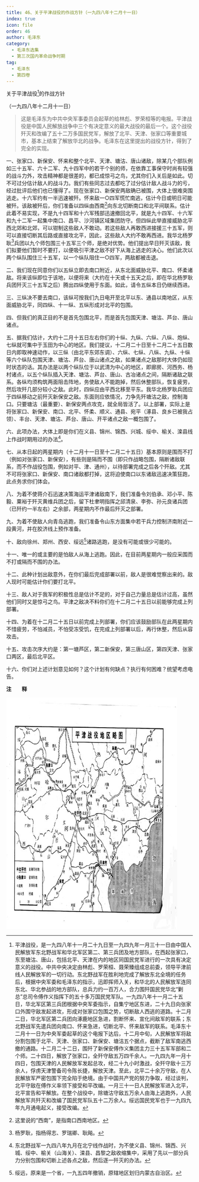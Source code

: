 ```yaml
---
title: 46、关于平津战役的作战方针（一九四八年十二月十一日）
index: true
icon: file
order: 46
author: 毛泽东
category:
  - 毛泽东选集
  - 第三次国内革命战争时期
tag:
  - 毛泽东
  - 第四卷
---
```


关于平津战役[^1]的作战方针

（一九四八年十二月十一日）

>这是毛泽东为中共中央军事委员会起草的给林彪、罗荣桓等的电报。平津战役是中国人民解放战争中三个有决定意义的最大战役的最后一个。这个战役歼灭和改编了五十二万多国民党军，解放了北平、天津、张家口等重要城市，基本上结束了解放华北的战争。毛泽东在这里提出的战役方针，得到了完全的实现。

一、张家口、新保安、怀来和整个北平、天津、塘沽、唐山诸敌，除某几个部队例如三十五军、六十二军、九十四军中的若干个别的师，在依靠工事保守时尚有较强的战斗力外，攻击精神都是很差的，都已成惊弓之鸟，尤其你们入关后是如此。切不可过分估计敌人的战斗力。我们有些同志过去都吃了过分估计敌人战斗力的亏，经过批评后他们也已懂得了。现在张家口、新保安两敌确已被围，大体上很难突围逃走。十六军约有一半迅速被歼。怀来敌一○四军慌忙南逃，估计今日或明日可能被歼。该敌被歼后，你们准备以四纵由西南[^2]向东北切断南口和北平间联系。估计此着不易实现，不是九十四军和十六军残部迅速撤回北平，就是九十四军、十六军和九十二军一起集中南口、昌平、沙河镇区域集团防守。但四纵此举直接威胁北平西北郊和北郊，可以钳制这些敌人不敢动。若这些敌人再敢西进接援三十五军，则可以直接切断其后路或直接攻北平，因此，这些敌人大约不敢再西进。我华北杨罗耿[^3]兵团以九个师包围三十五军三个师，是绝对优势。他们提出早日歼灭该敌，我们拟要他们暂时不要打，以便吸引平津之敌不好下从海上逃走的决心。他们此次以两个纵队围住三十五军，以一个纵队阻住一○四军，两敌都被击退。

二、我们现在同意你们以五纵立即去南口附近，从东北面威胁北平、南口、怀柔诸敌。将来该纵即位于该地，以便将来（大约在十天或十五天之后，即在华北杨罗耿兵团歼灭三十五军之后）腾出四纵使用于东面。如此，请令五纵本日仍继续西进。

三、三纵决不要去南口，该纵可按我们九日电开至北平以东、通县以南地区，从东面威胁北平，同四纵、十一纵、五纵形成对北平的包围。

四、但我们的真正目的不是首先包围北平，而是首先包围天津、塘沽、芦台、唐山诸点。

五、据我们估计，大约十二月十五日左右你们的十纵、九纵、六纵、八纵、炮纵、七纵就可集中于玉田为中心的地区。我们提议，十二月二十日至十二月二十五日数日内即取神速动作，以三纵（由北平东郊东调）、六纵、七纵、八纵、九纵、十纵等六个纵队包围天津、塘沽、芦台、唐山诸点之敌，如果诸点之敌那时大体仍如现时状态的话。其办法是以两个纵队位于以武清为中心的地区，即廊房、河西务、杨村诸点，以五个纵队插入天津、塘沽、芦台、唐山、古冶诸点之间，隔断诸敌之联系。各纵均须构筑两面阻击阵地，务使敌人不能跑掉，然后休整部队，恢复疲劳，然后攻歼几部分较小之敌。此时，四纵应由平西北移至平东。我华北杨罗耿兵团应于四纵移动之前歼灭新保安之敌。东面则应依情况，力争先歼塘沽之敌，控制海口。只要塘沽（最重要）、新保安两点攻克，就全局皆活了。以上部署，实际上是将张家口、新保安、南口、北平、怀柔、顺义、通县、宛平（涿县、良乡已被我占领）、丰台、天津、塘沽、芦台、唐山、开平诸点之敌一概包围了。

六、此项办法，大体上即是你们在义县、锦州、锦西、兴城、绥中、榆关、滦县线上作战时期用过的办法[^4]。

七、从本日起的两星期内（十二月十一日至十二月二十五日）基本原则是围而不打（例如对张家口、新保安），有些则是隔而不围（即只作战略包围，隔断诸敌联系，而不作战役包围，例如对平、津、通州），以待部署完成之后各个歼敌。尤其不可将张家口、新保安、南口诸敌都打掉，这将迫使南口以东诸敌迅速决策狂跑，此点务求你们体会。

八、为着不使蒋介石迅速决策海运平津诸敌南下，我们准备令刘伯承、邓小平、陈毅、粟裕于歼灭黄维兵团之后，留下杜聿明指挥之邱清泉、李弥、孙元良诸兵团（已歼约一半左右）之余部，两星期内不作最后歼灭之部署。

九、为着不使敌人向青岛逃跑，我们准备令山东方面集中若干兵力控制济南附近一段黄河，并在胶济线上预作准备。

十、敌向徐州、郑州、西安、绥远[^5]诸路逃跑，是没有可能或很少可能的。

十一、唯一的或主要的是怕敌人从海上逃跑。因此，在目前两星期内一般应采围而不打或隔而不围的办法。

十二、此种计划出敌意外，在你们最后完成部署以前，敌人是很难觉察出来的。敌人现时可能估计你们要打北平。

十三、敌人对于我军的积极性总是估计不足的，对于自己力量总是估计过高，虽然他们同时又是惊弓之鸟。平津之敌决不料你们在十二月二十五日以前能够完成上列部署。

十四、为着在十二月二十五日以前完成上列部署，你们应该鼓励部队在此两星期内不惜疲劳，不怕减员，不怕受冻受饥，在完成上列部署以后，再行休整，然后从容攻击。

十五、攻击次序大约是：第一塘芦区，第二新保安，第三唐山区，第四天津、张家口两区，最后北平区。

十六、你们对上述计划意见如何？这个计划有何缺点？执行有何困难？统望考虑电告。

**注　　释**  

[^1]:平津战役，是一九四八年十一月二十九日至一九四九年一月三十一日由中国人民解放军东北野战军和华北军区第二、第三兵团及地方部队，在西起张家口，东至塘沽、唐山，包括北平、天津在内的地区同国民党军进行的一次具有决定意义的战役。中共中央决定由林彪、罗荣桓、聂荣臻组成总前委，领导平津前线人民解放军的一切行动。东北野战军在胜利地完成了解放东北全境的任务后，根据中央军委和毛泽东的指示，迅即挥师入关，和华北的人民解放军连同东北、华北参战的地方部队，总兵力约一百万人，合力围歼国民党华北“剿总”总司令傅作义指挥下的五十多万国民党军队。一九四八年十一月二十五日，华北军区第三兵团根据中央军委指示，自集宁地区东进，二十九日向张家口外围守敌发起进攻，形成对张家口包围之势，切断敌人西逃的道路。十二月二日，华北军区第二兵团向涿鹿地区急进，割断怀来、宣化间敌军的联系；东北野战军先遣兵团向南口、怀来急进，切断北平、怀来敌军的联系。毛泽东十二月十一日为中央军委起草的这个电报下达后，十二月中旬，人民解放军将敌分割包围于北平、天津、张家口、新保安、塘沽五个据点，截断了敌军南逃西撤的通路。十二月二十二日，围歼了新保安傅作义集团主力三十五军军部和二个师。二十四日，解放了张家口，全歼守敌五万四千余人。一九四九年一月十四日，包围天津的人民解放军发起总攻，经二十九小时激战，全歼守敌十三万余人，俘虏天津警备司令陈长捷，解放天津。至此，北平二十余万守敌，在人民解放军严密包围下完全陷于绝境。由于中国共产党的努力争取，经过谈判，北平守敌在傅作义率领下接受和平改编。一月三十一日人民解放军进入北平，北平宣告和平解放。在整个战役中，除塘沽守敌五万余人由海上逃跑外，人民解放军共歼灭和改编了国民党军队五十二万余人。绥远国民党军也于一九四九年九月通电起义，接受改编。

[^2]: 这里说的“西南”，是指南口西南地区。

[^3]: 杨罗耿，指杨得志、罗瑞卿、耿飚。

[^4]:东北野战军一九四八年九月在北宁线作战时，为不使义县、锦州、锦西、兴城、绥中、榆关（山海关）、滦县、昌黎之敌收缩集中，采用了先以一部分兵力分别包围和切断上述各点之敌，然后逐一歼灭的办法。

[^5]: 绥远，原来是一个省，一九五四年撤销，原辖地区划归内蒙古自治区。

![alt text](image-2.png)
